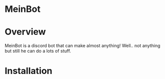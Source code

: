 #                                                                                     MeinBot



# Overview

MeinBot is a discord bot that can make almost anything! Well.. not anything but still he can do a lots of stuff.


# Installation
